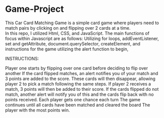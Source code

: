 # Game-Project
This Car Card Matching Game is a simple card game where players need to match pairs by clicking on and flipping over 2 cards at a time.  
In this repo, I utilized Html, CSS, and JavaScript.
The main functions of focus within Javascript are as follows:
Utilizing for loops,
addEventListener,
set and getAttribute,
document.querySelector,
createElement,
and instructions for the game utilizing the alert function to begin,




INSTRUCTIONS:


Player one starts by flipping over one card before deciding to flip over another
If the card flipped matches, an alert notifies you of your match and 3 points are added to the score.
These cards will then disappear, allowing player 2 to pick a match following the same steps. If player 2 receives a match, 3 points will then be added to their score. 
If the cards flipped do not match, another alert will notify you of this and the cards flip back with no points received. 
Each player gets one chance each turn
The game continues until all cards have been matched and cleared the board
The player with the most points win.
